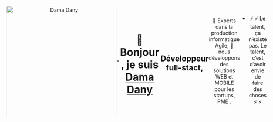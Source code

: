 <div align="center" style=" display: flex; width: 100%; flex-direction: row; align-items: center;" >
    <img src= "https://user-images.githubusercontent.com/60171474/227435586-cb66e71a-d6ff-41d8-829c-d4ac81268090.jpg"  width="300"  title="Dama Dany"
            
    > 
    
# 👋 Bonjour, je suis [Dama Dany](damadanyprofil.surge.sh)

## Développeur **full-stact**, 
🔭 Experts dans la production informatique Agile, 🌱 nous développons des solutions WEB et MOBILE pour les startups, PME .

- ⚡ ⚡ Le talent, ça n’existe pas. Le talent, c’est d’avoir envie de faire des choses ⚡ ⚡ 
</div>
 



